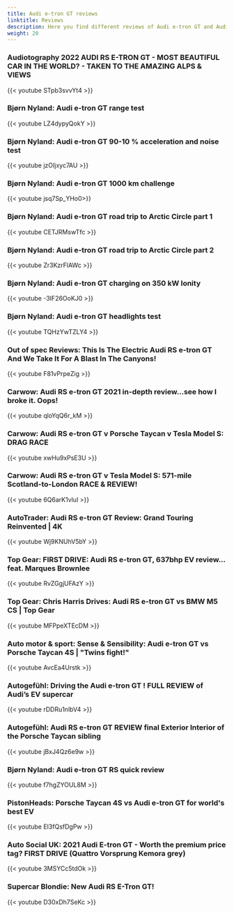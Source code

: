 ```yaml
---
title: Audi e-tron GT reviews
linktitle: Reviews
description: Here you find different reviews of Audi e-tron GT and Audi RS e-tron GT
weight: 20
---
```


### Audiotography 2022 AUDI RS E-TRON GT - MOST BEAUTIFUL CAR IN THE WORLD? - TAKEN TO THE AMAZING ALPS & VIEWS

{{< youtube STpb3svvYt4 >}}

### Bjørn Nyland: Audi e-tron GT range test

{{< youtube LZ4dypyQokY >}}

### Bjørn Nyland: Audi e-tron GT 90-10 % acceleration and noise test

{{< youtube jzOIjxyc7AU >}}

### Bjørn Nyland: Audi e-tron GT 1000 km challenge

{{< youtube jsq7Sp_YHo0>}}

### Bjørn Nyland: Audi e-tron GT road trip to Arctic Circle part 1

{{< youtube CETJRMswTfc >}}

### Bjørn Nyland: Audi e-tron GT road trip to Arctic Circle part 2

{{< youtube Zr3KzrFlAWc >}}

### Bjørn Nyland: Audi e-tron GT charging on 350 kW Ionity

{{< youtube -3IF26OoKJ0 >}}

### Bjørn Nyland: Audi e-tron GT headlights test

{{< youtube TQHzYwTZLY4 >}}

### Out of spec Reviews: This Is The Electric Audi RS e-tron GT And We Take It For A Blast In The Canyons!

{{< youtube F81vPrpeZig >}}

### Carwow: Audi RS e-tron GT 2021 in-depth review...see how I broke it. Oops!

{{< youtube qloYqQ6r_kM >}}

### Carwow: Audi RS e-tron GT v Porsche Taycan v Tesla Model S: DRAG RACE

{{< youtube xwHu9xPsE3U >}}

### Carwow: Audi RS e-tron GT v Tesla Model S: 571-mile Scotland-to-London RACE & REVIEW!

{{< youtube 6Q6arK1vluI >}}

### AutoTrader: Audi RS e-tron GT Review: Grand Touring Reinvented | 4K

{{< youtube Wj9KNUhV5bY >}}

### Top Gear: FIRST DRIVE: Audi RS e-tron GT, 637bhp EV review... feat. Marques Brownlee

{{< youtube RvZGgjUFAzY >}}

### Top Gear: Chris Harris Drives: Audi RS e-tron GT vs BMW M5 CS | Top Gear

{{< youtube MFPpeXTEcDM >}}

### Auto motor & sport: Sense & Sensibility: Audi e-tron GT vs Porsche Taycan 4S | "Twins fight!"

{{< youtube AvcEa4Urstk >}}

### Autogefühl: Driving the Audi e-tron GT ! FULL REVIEW of Audi’s EV supercar

{{< youtube rDDRu1nlbV4 >}}

### Autogefühl: Audi RS e-tron GT REVIEW final Exterior Interior of the Porsche Taycan sibling

{{< youtube jBxJ4Qz6e9w >}}

### Bjørn Nyland: Audi e-tron GT RS quick review

{{< youtube f7hgZYOUL8M >}}

### PistonHeads: Porsche Taycan 4S vs Audi e-tron GT for world's best EV

{{< youtube EI3fQsfDgPw >}}

### Auto Social UK: 2021 Audi E-tron GT - Worth the premium price tag? FIRST DRIVE (Quattro Vorsprung Kemora grey)

{{< youtube 3MSYCc5tdOk >}}

### Supercar Blondie: New Audi RS E-Tron GT!

{{< youtube D30xDh7SeKc >}}